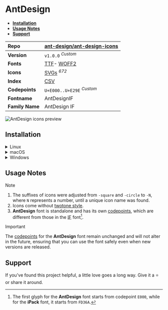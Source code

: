 # AntDesign

- [**Installation**](#installation)
- [**Usage Notes**](#usage-notes)
- [**Support**](#support)

| Repo            | [ant-design/ant-design-icons](https://github.com/ant-design/ant-design-icons)                                                                                                    |
| :-------------- | -------------------------------------------------------------------------------------------------------------------------------------------------------------------------------- |
| **Version**     | `v1.0.0` <sup>_Custom_</sup>                                                                                                                                                     |
| **Fonts**       | [TTF](https://raw.githubusercontent.com/iconicFonts/if/main/fonts/TTF/AntDesign.ttf)- [WOFF2](https://raw.githubusercontent.com/iconicFonts/if/main/fonts/WOFF2/AntDesign.woff2) |
| **Icons**       | [SVGs](https://github.com/iconicFonts/if/tree/main/packs/AntDesign/svgs) <sup>_672_</sup>                                                                                        |
| **Index**       | [CSV](https://github.com/iconicFonts/if/blob/main/indices/AntDesign.csv)                                                                                                         |
| **Codepoints**  | `U+E000..U+E29E` <sup>_Custom_</sup>                                                                                                                                             |
| **Fontname**    | AntDesignIF                                                                                                                                                                      |
| **Family Name** | AntDesign IF                                                                                                                                                                     |

<picture>
  <source media="(prefers-color-scheme: dark)" srcset="https://raw.githubusercontent.com/iconicFonts/if/main/imgs/AntDesign_dark.png">
  <img alt="AntDesign icons preview" src="https://raw.githubusercontent.com/iconicFonts/if/main/imgs/AntDesign_light.png">
</picture>

## Installation

<details>

<summary>Linux</summary>

```sh
curl -o ~/.local/share/fonts/AntDesign.ttf https://raw.githubusercontent.com/iconicFonts/if/main/fonts/TTF/AntDesign.ttf
```

Refresh font cache:

```sh
fc-cache -f ~/.local/share/fonts
```

</details>

<details>

<summary>macOS</summary>

```sh
curl -o ~/Library/Fonts/AntDesign.ttf https://raw.githubusercontent.com/iconicFonts/if/main/fonts/TTF/AntDesign.ttf
```

</details>

<details>

<summary>Windows</summary>

```sh
curl -o C:\Windows\Fonts\AntDesign.ttf https://raw.githubusercontent.com/iconicFonts/if/main/fonts/TTF/AntDesign.ttf
```

</details>

## Usage Notes

> [!NOTE]
>
> 1. The suffixes of icons were adjusted from `-square` and `-circle` to `-N`, where `N` represents a number, until a unique icon name was found.
> 2. Icons come without [twotone style](https://github.com/ant-design/ant-design-icons/tree/master/packages/icons-svg/svg/twotone).
> 3. **AntDesign** font is standalone and has its own [codepoints](https://github.com/iconicFonts/if/blob/main/indices/AntDesign.csv), which are different from those in the [IF](https://github.com/iconicFonts/if/blob/main/indices/if.csv) font[^1].

> [!IMPORTANT]
> The [codepoints](https://github.com/iconicFonts/if/blob/main/indices/AntDesign.csv) for the **AntDesign** font remain unchanged and will not alter in the future, ensuring that you can use the font safely even when new versions are released.

## Support

If you've found this project helpful, a little love goes a long way. Give it a :star: or share it around.

[^1]: The first glyph for the **AntDesign** font starts from codepoint `E000`, while for the **iPack** font, it starts from `FD36A`.

